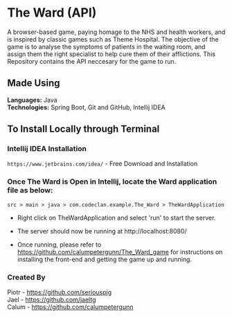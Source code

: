 # The Ward (API)
A browser-based game, paying homage to the NHS and health workers, and is inspired by classic games such as Theme Hospital.
The objective of the game is to analyse the symptoms of patients in the waiting room, and assign them the right specialist to help cure them of their afflictions.
This Repository contains the API neccesary for the game to run.

## Made Using 
__Languages:__ Java<br>
__Technologies:__ Spring Boot, Git and GitHub, Intellij IDEA

## To Install Locally through Terminal

### Intellij IDEA Installation
`https://www.jetbrains.com/idea/` - Free Download and Installation<br>

### Once The Ward is Open in Intellij, locate the Ward application file as below: 
`src > main > java > com.codeclan.example.The_Ward > TheWardApplication`

 - Right click on TheWardApplication and select 'run' to start the server.
 
 - The server should now be running at http://localhost:8080/
 
 - Once running, please refer to https://github.com/calumpetergunn/The_Ward_game for instructions on installing the front-end and getting the game up and running.
 
 ### Created By
 
 Piotr - https://github.com/seriouspig<br>
 Jael - https://github.com/jaeltg<br>
 Calum - https://github.com/calumpetergunn<br>



